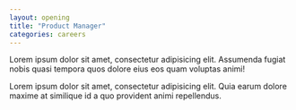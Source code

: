 ```yaml
---
layout: opening
title: "Product Manager"
categories: careers
---
```

Lorem ipsum dolor sit amet, consectetur adipisicing elit. Assumenda fugiat nobis quasi tempora quos dolore eius eos quam voluptas animi!
<!--more-->

Lorem ipsum dolor sit amet, consectetur adipisicing elit. Quia earum dolore maxime at similique id a quo provident animi repellendus.